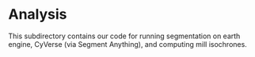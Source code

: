 # Analysis

This subdirectory contains our code for running segmentation on earth engine, CyVerse (via Segment Anything), and computing mill isochrones. 
